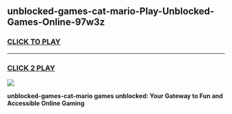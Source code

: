 
## unblocked-games-cat-mario-Play-Unblocked-Games-Online-97w3z
<h3>
<a href="https://premium76.site?title=unblocked-games-cat-mario&ref=24A">CLICK TO PLAY</a></h3>
<hr>

<h3>
<a href="https://premium76.site?title=unblocked-games-cat-mario&ref=24A">CLICK 2 PLAY</a>
  
</h3>

<a href="https://premium76.site?title=unblocked-games-cat-mario&ref=24A"><img src="https://clearcache.store/games.png"></a>


**unblocked-games-cat-mario games unblocked: Your Gateway to Fun and Accessible Online Gaming**
